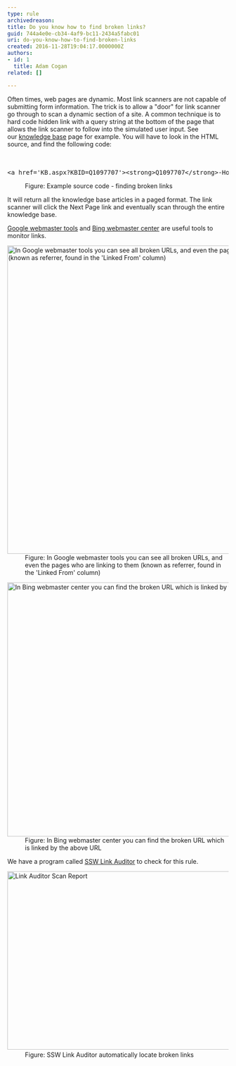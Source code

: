 ```yaml
---
type: rule
archivedreason: 
title: Do you know how to find broken links?
guid: 744a4e0e-cb34-4af9-bc11-2434a5fabc01
uri: do-you-know-how-to-find-broken-links
created: 2016-11-28T19:04:17.0000000Z
authors:
- id: 1
  title: Adam Cogan
related: []

---
```



Often times, web pages are dynamic. Most link scanners are not capable of submitting form information. The trick is to allow a &quot;door&quot; for link scanner go through to scan a dynamic section of a site. A common technique is to hard code&#160;hidden link with a query string at the bottom of the page that allows the link scanner to follow into the simulated user input. See our&#160;<a href="https&#58;//www.ssw.com.au/ssw/KB/KBResult.aspx?searchOn=ProdID&amp;searchFor=VSNET">knowledge base</a>&#160;page for example. You will have to look in the HTML source, and find the following code&#58; <br>
<br><excerpt class='endintro'></excerpt><br>
<dl class="goodCode"><dt><pre>&lt;a href='KB.aspx?KBID=Q1097707'&gt;&lt;strong&gt;Q1097707&lt;/strong&gt;-How do I turn Option Strict on by default in VB.NET?&lt;/a&gt;<br></pre></dt><dd>Figure&#58; Example source code - finding broken links<br></dd></dl><p> It will return all the knowledge base articles in a paged format. The link scanner will click the Next Page link and eventually scan through the entire knowledge base. </p><p>
   <a href="/ssw/Redirect/Google/GoogleWebMaster.htm">Google webmaster tools</a> and 
   <a href="/ssw/Redirect/Microsoft/BingWebMaster.htm">Bing webmaster center</a> are useful tools to monitor links. </p><dl class="image"><dt> 
      <img src="/PublishingImages/GoogleWebMaster.jpg" alt="In Google webmaster tools you can see all broken URLs, and even the pages who are linking to them (known as referrer, found in the 'Linked From' column)" data-pin-nopin="true" style="width&#58;700px;" /> 
      <br> 
   </dt><dd>Figure&#58; In Google webmaster tools you can see all broken URLs, and even the pages who are linking to them (known as referrer, found in the 'Linked From' column)</dd></dl><dl class="image"><dt> 
      <img src="/PublishingImages/BingWebMaster.jpg" alt="In Bing webmaster center you can find the broken URL which is linked by the above URL" data-pin-nopin="true" style="width&#58;700px;height&#58;577px;" /> 
   </dt><dd>Figure&#58; In Bing webmaster center you can find the broken URL which is linked by the above URL<br></dd></dl><p class="ssw15-rteElement-YellowBorderBox">We have a program called 
   <a href="https&#58;//sswlinkauditor.com/" target="_blank">SSW Link Auditor</a> to check for this rule.</p><dl class="image"><dt> 
      <img src="/PublishingImages/link-auditor-scan.jpg" alt="Link Auditor Scan Report" style="width&#58;700px;height&#58;405px;" />​ </dt><dd>Figure&#58; SSW Link Auditor automatically locate broken links</dd></dl>​<br>


